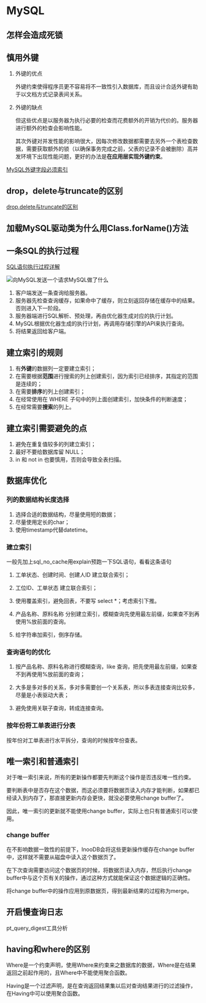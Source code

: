 # MySQL

## 怎样会造成死锁

## 慎用外键

1. 外键的优点

    外键约束使得程序员更不容易将不一致性引入数据库，而且设计合适外键有助于以文档方式记录表间关系。

2. 外键的缺点

    但这些优点是以服务器为执行必要的检查而花费额外的开销为代价的。服务器进行额外的检查会影响性能。

    其次外键对并发性能的影响很大，因每次修改数据都需要去另外一个表检查数据，需要获取额外的锁（以确保事务完成之前，父表的记录不会被删除）高并发环境下出现性能问题，更好的办法是**在应用层实现外键约束**。

[MySQL外键字段必须索引](https://blog.csdn.net/sweeper_freedoman/article/details/61426736)

## drop，delete与truncate的区别

[drop,delete与truncate的区别](https://www.jianshu.com/p/9d6c6e5d676f)

## 加载MySQL驱动类为什么用Class.forName()方法

## 一条SQL的执行过程

[SQL语句执行过程详解](https://juejin.im/post/6844903655439597582)

![向MySQL发送一个请求MySQL做了什么](https://user-gold-cdn.xitu.io/2018/8/12/1652e56415e9a6f4?imageView2/0/w/1280/h/960/format/webp/ignore-error/1)

1. 客户端发送一条查询给服务器。
2. 服务器先检查查询缓存，如果命中了缓存，则立刻返回存储在缓存中的结果。否则进入下一阶段。
3. 服务器端进行SQL解析、预处理，再由优化器生成对应的执行计划。
4. MySQL根据优化器生成的执行计划，再调用存储引擎的API来执行查询。
5. 将结果返回给客户端。

## 建立索引的规则

1. 有**外键**的数据列一定要建立索引；
2. 在需要根据**范围**进行搜索的列上创建索引，因为索引已经排序，其指定的范围是连续的；
3. 在需要**排序**的列上创建索引；
4. 在经常使用在 WHERE 子句中的列上面创建索引，加快条件的判断速度；
5. 在经常需要**搜索**的列上。

## 建立索引需要避免的点

1. 避免在重复值较多的列建立索引；
2. 最好不要给数据库留 NULL；
3. in 和 not in 也要慎用，否则会导致全表扫描。

## 数据库优化

### 列的数据结构长度选择

1. 选择合适的数据结构，尽量使用短的数据；
2. 尽量使用定长的char；
3. 使用timestamp代替datetime。

### 建立索引

一般先加上sql_no_cache用explain预跑一下SQL语句，看看这条语句

1. 工单状态、创建时间、创建人ID 建立联合索引；

2. 工位ID、工单状态 建立联合索引；

3. 使用覆盖索引，避免回表，不要写 select *；考虑索引下推。

4. 产品名称、原料名称 分别建立索引，模糊查询先使用最左前缀，如果查不到再使用%放前面的查询。

5. 给字符串加索引，倒序存储。

### 查询语句的优化

1. 按产品名称、原料名称进行模糊查询，like 查询，把先使用最左前缀，如果查不到再使用%放前面的查询；

2. 大多是多对多的关系，多对多需要创一个关系表，所以多表连接查询比较多，尽量是小表驱动大表；

3. 避免使用关联子查询，转成连接查询。

### 按年份将工单表进行分表

按年份对工单表进行水平拆分，查询的时候按年份查表。

## 唯一索引和普通索引

对于唯一索引来说，所有的更新操作都要先判断这个操作是否违反唯一性约束。

要判断表中是否存在这个数据，而这必须要将数据页读入内存才能判断，如果都已经读入到内存了，那直接更新内存会更快，就没必要使用change buffer了。

因此，唯一索引的更新就不能使用change buffer，实际上也只有普通索引可以使用。

### change buffer

在不影响数据一致性的前提下，InooDB会将这些更新操作缓存在change buffer中，这样就不需要从磁盘中读入这个数据页了。

在下次查询需要访问这个数据页的时候，将数据页读入内存，然后执行change buffer中与这个页有关的操作，通过这种方式就能保证这个数据逻辑的正确性。

将change buffer中的操作应用到原数据页，得到最新结果的过程称为merge。

## 开启慢查询日志

pt_query_digest工具分析

## having和where的区别

Where是一个约束声明，使用Where来约束来之数据库的数据，Where是在结果返回之前起作用的，且Where中不能使用聚合函数。

Having是一个过滤声明，是在查询返回结果集以后对查询结果进行的过滤操作，在Having中可以使用聚合函数。

